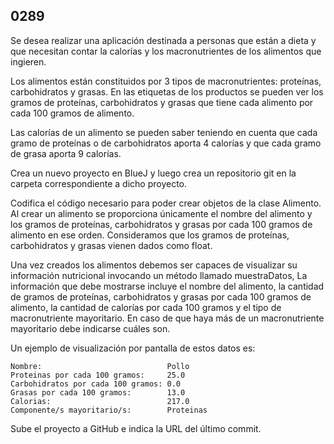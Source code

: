 ## 0289

Se desea realizar una aplicación destinada a personas que están a dieta y que necesitan contar la calorías y los macronutrientes de los alimentos que ingieren. 	

Los alimentos están constituidos por 3 tipos de macronutrientes: proteínas, carbohidratos y grasas. En las etiquetas de los productos se pueden ver los gramos de proteínas, carbohidratos y grasas que tiene cada alimento por cada 100 gramos de alimento.

Las calorías de un alimento se pueden saber teniendo en cuenta que cada gramo de proteínas o de carbohidratos aporta 4 calorías y que cada gramo de grasa aporta 9 calorías.

Crea un nuevo proyecto en BlueJ y luego crea un repositorio git en la carpeta correspondiente a dicho proyecto.

Codifica el código necesario para poder crear objetos de la clase Alimento. Al crear un alimento se proporciona únicamente el nombre del alimento y los gramos de proteínas, carbohidratos y grasas por cada 100 gramos de alimento en ese orden. Consideramos que los gramos de proteínas, carbohidratos y grasas vienen dados como float.

Una vez creados los alimentos debemos ser capaces de visualizar su información nutricional invocando un método llamado muestraDatos, La información que debe mostrarse incluye el nombre del alimento, la cantidad de gramos de proteínas, carbohidratos y grasas por cada 100 gramos de alimento, la cantidad de calorías por cada 100 gramos  y el tipo de macronutriente mayoritario. En caso de que haya más de un macronutriente mayoritario debe indicarse cuáles son.

Un ejemplo de visualización por pantalla de estos datos es:

```
Nombre:                            Pollo
Proteinas por cada 100 gramos:     25.0
Carbohidratos por cada 100 gramos: 0.0
Grasas por cada 100 gramos:        13.0
Calorias:                          217.0
Componente/s mayoritario/s:        Proteinas
```

Sube el proyecto a GitHub e indica la URL del último commit.
